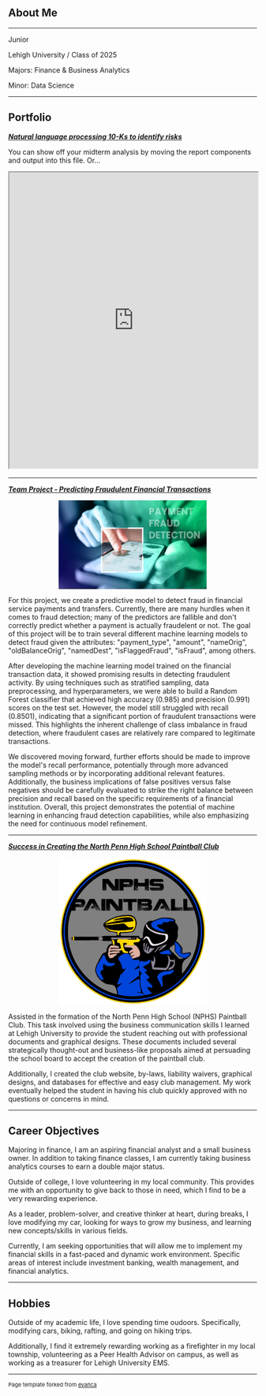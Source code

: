 ## About Me
---
Junior

Lehigh University / Class of 2025

Majors: Finance & Business Analytics

Minor: Data Science

---

## Portfolio

<!-- You can link to other websites, PDFs in this repo, and other pages in this repo -->

_**[Natural language processing 10-Ks to identify risks](midterm_summary)**_

You can show off your midterm analysis by moving the report components and output into this file. Or...

<iframe src="https://nbviewer.jupyter.org/url/path/to/notebook.ipynb" width="100%" height="600"></iframe>


---

_**[Team Project - Predicting Fraudulent Financial Transactions]([https://donbowen.github.io/teamproject/](https://nicoschuster01-finalproject-377-dashboard-ujqokl.streamlit.app/))**_

<div style="text-align: center;">
    <img src="images/fraudielogo.jpeg?raw=true" width="300" height="180" style="margin: 0 auto; display: block;" />
</div>

For this project, we create a predictive model to detect fraud in financial service payments and transfers. Currently, there are many hurdles when it comes to fraud detection; many of the predictors are fallible and don't correctly predict whether a payment is actually fraudelent or not. The goal of this project will be to train several different machine learning models to detect fraud given the attributes: "payment_type", "amount", "nameOrig", "oldBalanceOrig", "namedDest", "isFlaggedFraud", "isFraud", among others.

After developing the machine learning model trained on the financial transaction data, it showed promising results in detecting fraudulent activity. By using techniques such as stratified sampling, data preprocessing, and hyperparameters, we were able to build a Random Forest classifier that achieved high accuracy (0.985) and precision (0.991) scores on the test set. However, the model still struggled with recall (0.8501), indicating that a significant portion of fraudulent transactions were missed. This highlights the inherent challenge of class imbalance in fraud detection, where fraudulent cases are relatively rare compared to legitimate transactions.

We discovered moving forward, further efforts should be made to improve the model's recall performance, potentially through more advanced sampling methods or by incorporating additional relevant features. Additionally, the business implications of false positives versus false negatives should be carefully evaluated to strike the right balance between precision and recall based on the specific requirements of a financial institution. Overall, this project demonstrates the potential of machine learning in enhancing fraud detection capabilities, while also emphasizing the need for continuous model refinement.

---

_**[Success in Creating the North Penn High School Paintball Club](https://sites.google.com/view/nphspaintball/home?fbclid=PAAaYbbNDtnbAcYM8HGnGCwAnzKrYVkiA4mvU7E8Oi0CpyzoYNrJmxOvBF6IY)**_

<div style="text-align: center;">
    <img src="images/theboylogo.png?raw=true" width="300" height="300" style="margin: 0 auto; display: block;" />
</div>


Assisted in the formation of the North Penn High School (NPHS) Paintball Club. This task involved using the business communication skills I learned at Lehigh University to provide the student reaching out with professional documents and graphical designs. These documents included several strategically thought-out and business-like proposals aimed at persuading the school board to accept the creation of the paintball club.

Additionally, I created the club website, by-laws, liability waivers, graphical designs, and databases for effective and easy club management. My work eventually helped the student in having his club quickly approved with no questions or concerns in mind.

---

## Career Objectives

Majoring in finance, I am an aspiring financial analyst and a small business owner. In addition to taking finance classes, I am currently taking business analytics courses to earn a double major status.

Outside of college, I love volunteering in my local community. This provides me with an opportunity to give back to those in need, which I find to be a very rewarding experience.

As a leader, problem-solver, and creative thinker at heart, during breaks, I love modifying my car, looking for ways to grow my business, and learning new concepts/skills in various fields.

Currently, I am seeking opportunities that will allow me to implement my financial skills in a fast-paced and dynamic work environment. Specific areas of interest include investment banking, wealth management, and financial analytics.

---

## Hobbies

Outside of my academic life, I love spending time oudoors. Specifically, modifying cars, biking, rafting, and going on hiking trips.

Additionally, I find it extremely rewarding working as a firefighter in my local township, volunteering as a Peer Health Advisor on campus, as well as working as a treasurer for Lehigh University EMS.

---
<p style="font-size:11px">Page template forked from <a href="https://github.com/evanca/quick-portfolio">evanca</a></p>
<!-- Remove above link if you don't want to attibute -->
